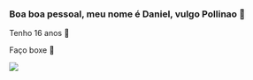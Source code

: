 ### Boa boa pessoal, meu nome é Daniel, vulgo Pollinao 🥂

Tenho 16 anos 🐥

Faço boxe 🥊


![](https://tenor.com/pt-BR/view/elmo-communism-gif-19427247)
